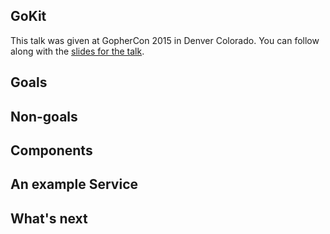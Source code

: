 <!--
{
"name" : "gokit",
"version" : "0.1",
"title" : "Go kit: A Standard Library for Distributed Programming",
"description" : "TBD",
"homepage" : "https://github.com/gophercon/2015-talks/blob/master/Go%20kit/go-kit.pdf",
"canonicalSource" : "https://github.com/gophercon/2015-talks/blob/master/Go%20kit/go-kit.pdf",
"freshnessDate" : 2015-07-28,
"license" : "All Rights Reserved"
}
-->

<!-- @section -->

## GoKit

This talk was given at GopherCon 2015 in Denver Colorado. You can follow along with the [slides for the talk](https://github.com/gophercon/2015-talks/blob/master/Go%20kit/go-kit.pdf).


<!-- @asset, "contentType": "outlearn/video", "provider": "youtube", "url": "https://www.youtube.com/embed/1AjaZi4QuGo?end=355" -->

<!-- @section -->

## Goals

<!-- @asset, "contentType": "outlearn/video", "provider": "youtube", "url": "https://www.youtube.com/embed/1AjaZi4QuGo?start=355&end=486" -->

<!-- @section -->

## Non-goals

<!-- @asset, "contentType": "outlearn/video", "provider": "youtube", "url": "https://www.youtube.com/embed/1AjaZi4QuGo?start=486&end=588" -->

<!-- @section -->

## Components

<!-- @asset, "contentType": "outlearn/video", "provider": "youtube", "url": "https://www.youtube.com/embed/1AjaZi4QuGo?start=588&end=988" -->

<!-- @section -->

## An example Service

<!-- @asset, "contentType": "outlearn/video", "provider": "youtube", "url": "https://www.youtube.com/embed/1AjaZi4QuGo?start=988&end=1367" -->

<!-- @section -->

## What's next

<!-- @asset, "contentType": "outlearn/video", "provider": "youtube", "url": "https://www.youtube.com/embed/1AjaZi4QuGo?start=1367" -->
